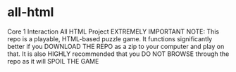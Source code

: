# all-html
Core 1 Interaction All HTML Project
EXTREMELY IMPORTANT NOTE: This repo is a playable, HTML-based puzzle game.
It functions significantly better if you DOWNLOAD THE REPO as a zip to your computer and play on that.
It is also HIGHLY recommended that you DO NOT BROWSE through the repo as it will SPOIL THE GAME
